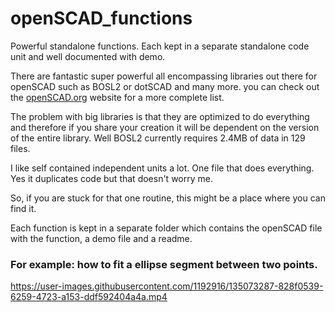 # openSCAD_functions
Powerful standalone functions. Each kept in a separate standalone code unit and well documented with demo.

There are fantastic super powerful all encompassing libraries out there for openSCAD such as BOSL2 or dotSCAD and many more. you can check out the [openSCAD.org](https://openscad.org/libraries.html) website for a more complete list.

The problem with big libraries is that they are optimized to do everything and therefore if you share your creation it will be dependent on the version of the entire library. Well BOSL2 currently requires 2.4MB of data in 129 files.

I like self contained independent units a lot. One file that does everything. Yes it duplicates code but that doesn't worry me.

So, if you are stuck for that one routine, this might be a place where you can find it.

Each function is kept in a separate folder which contains the openSCAD file with the function, a demo file and a readme.
### For example: how to fit a ellipse segment between two points.<br>
https://user-images.githubusercontent.com/1192916/135073287-828f0539-6259-4723-a153-ddf592404a4a.mp4
